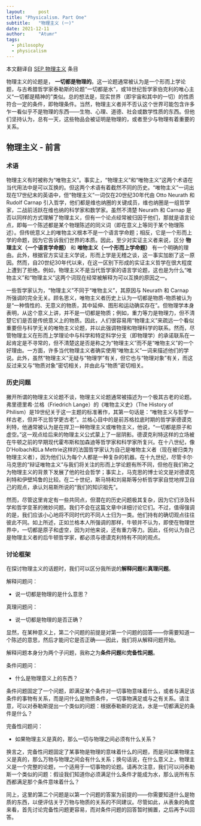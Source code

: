 ```yaml
---
layout:     post
title: "Physicalism. Part One"
subtitle:   "物理主义 (一)"
date: 2021-12-11
author:     "Atumr"
tags:
  - philosophy
  - physicalism
---
```



本文翻译自 [SEP 物理主义](https://plato.stanford.edu/entries/physicalism/#CaseForPhys) 条目

物理主义的论题是， **一切都是物理的**。这一论题通常被认为是一个形而上学论题，与古希腊哲学家泰勒斯的论题“一切都是水”，或18世纪哲学家伯克利的唯心主义“一切都是精神的”类似。总的想法是，现实世界（即宇宙和其中的一切）的性质符合一定的条件，即物理条件。当然，物理主义者并不否认这个世界可能包含许多乍一看似乎不是物理的东西——生物、心理、道德、社会或数学性质的东西。但他们坚持认为，总有一天，这些物品会被证明是物理的，或者至少与物理有着重要的关系。

## 物理主义 - 前言

### 术语

物理主义有时被称为“唯物主义”。事实上，“物理主义”和“唯物主义”这两个术语在当代用法中是可以互换的。但这两个术语有着截然不同的历史。“唯物主义”一词出现在17世纪末的英语中，但“物理主义”一词仅在20世纪30年代由 Otto Neurath 和 Rudolf Carnap 引入哲学，他们都是维也纳圈的关键成员，维也纳圈是一组哲学家，二战前活跃在维也纳的科学家和数学家。虽然不清楚 Neurath 和 Carnap 是否以同样的方式理解了物理主义，但有一个论点经常被归因于他们，那就是语言论点，即每一个陈述都是某个物理陈述的同义词（即在意义上等同于某个物理陈述）。但传统意义上的唯物主义根本不是一个语言学命题；相反，它是一个形而上学的命题，因为它告诉我们世界的本质。因此，至少对实证主义者来说，区分 **物理主义（一个语言学命题）** 和 **唯物主义（一个形而上学命题）** 有一个明确的理由。此外，根据官方实证主义学说，形而上学是无稽之谈，这一事实加剧了这一原因。然而，自20世纪30年代以来，在这一区别下形成的实证主义哲学在很大程度上遭到了拒绝。例如，物理主义不是当代哲学家的语言学论题，这也是为什么“唯物主义”和“物理主义”这两个词现在经常被解释为可以互换的原因之一。

一些哲学家认为，“物理主义”不同于“唯物主义”，其原因与 Neurath 和 Carnap 所强调的完全无关。顾名思义，唯物主义者历史上认为一切都是物质-物质被认为是“一种惰性的、无意义的物质，其中延伸、图形和运动确实存在”。但物理学本身表明，从这个意义上讲，并不是一切都是物质；例如，重力等力是物理力，但不清楚它们是否是传统意义上的物质。因此，人们很容易用“物理主义”来疏远一个看似重要但与科学无关的唯物主义论题，并以此强调物理和物理科学的联系。然而，尽管物理主义在形而上学理论中与科学和特定科学分支（即物理学）的承诺联系在一起肯定是不寻常的，但不清楚这是否是称之为“物理主义”而不是“唯物主义”的一个好理由。一方面，许多当代物理主义者确实使用“唯物主义”一词来描述他们的学说。此外，虽然“物理主义”无疑与“物理学”有关，但它也与“物理对象”有关，而这反过来又与“物质对象”密切相关，并由此与“物质”密切相关。

### 历史问题

撇开所谓的物理主义论题不谈，物理主义论题通常被描述为一个极其古老的论题。弗里德里希·兰格（Friedrich Lange）的《唯物主义史》（The History of Philism）是19世纪关于这一主题的标准著作，其第一句话是：“唯物主义与哲学一样古老，但并不比哲学更古老”。兰格心目中的是前苏格拉底时期的哲学家德谟克利特，他通常被认为是在捍卫一种物理主义或唯物主义，他说，“一切都是原子和虚空。”这一观点给后来的物理主义公式蒙上了一层阴影。德谟克利特这样的立场被在牛顿之前的早期现代霍布斯和加森迪等哲学家和科学家所复兴。在十八世纪，像D'Holbach和La Mettrie这样的法国哲学家认为自己是唯物主义者（现在被归类为物理主义者），因为他们认为每个人都是一种复杂的机器。在十九世纪，尽管卡尔·马克思的“辩证唯物主义”与我们将关注的形而上学论题有所不同，但他在我们称之为物理主义的背景下发展了他的社会哲学；事实上，马克思的博士论文是对德谟克利特和伊壁鸠鲁的比较。在二十世纪，斯马特和刘易斯等分析哲学家自觉地捍卫自己的观点，承认刘易斯所说的“我们的知识祖先”。

然而，尽管这里肯定有一些共同点，但潜在的历史问题极其复杂，因为它们涉及科学和哲学变革的微妙问题。我们不会在这篇文章中详细讨论它们。不过，值得强调的是，我们应该小心地将不同时代的不同人士归为一类。他们持有的确切观点往往彼此不同。如上所述，正如兰格本人所强调的那样，牛顿并不认为，即使在物理世界中，一切都是原子和虚空，因为对他来说，还有重力等力。因此，任何认为自己是物理主义者的后牛顿哲学家，都必须与德谟克利特有不同的观点。

### 讨论框架

在探讨物理主义的话题时，我们可以区分我所说的**解释问题**和**真理问题**。

解释问题问：
- 说一切都是物理的是什么意思？ 

真理问题问：
- 说一切都是物理的是否正确？ 

显然，在某种意义上，第二个问题的前提是对第一个问题的回答——你需要知道一个陈述的意思，然后才能问它是否正确——因此，我们将从解释问题开始。

解释问题本身分为两个子问题，我称之为**条件问题**和**完备性问题**。

条件问题问：
- 什么是物理意义上的东西？

条件问题固定了一个问题，即满足某个条件对一切事物意味着什么，或者与满足该条件的事物有关系，而是问什么是物质条件，一切事物满足或与之有关系。请注意，可以对泰勒斯提出一个类似的问题：根据泰勒斯的说法，水是一切都满足的条件是什么？

完备性问题问：
- 如果物理主义是真的，那么一切与物理之间必须有什么关系？
  
换言之，完备性问题固定了某事物是物理的意味着什么的问题，而是问如果物理主义是真的，那么万物与物理之间会有什么关系；换句话说，在什么意义上，物理主义是一个完整的论题，一个适用于一切事物的论题。请再次注意，我们可以问泰勒斯一个类似的问题：假设我们知道你必须满足什么条件才能成为水，那么说所有东西都满足那个条件意味着什么？

同上，这里的第二个问题是以第一个问题的答案为前提的——你需要知道什么是物质的东西，以便评估关于万物与物质的关系的不同建议。尽管如此，从表象的角度来看，首先讨论完备性问题更容易，而对条件问题的回答暂时搁置，之后再予以回答。